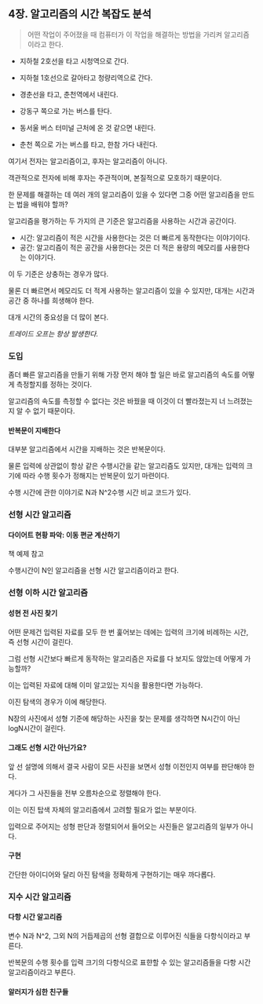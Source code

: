 ## 4장. 알고리즘의 시간 복잡도 분석

> 어떤 작업이 주어졌을 때 컴퓨터가 이 작업을 해결하는 방법을 가리켜 알고리즘이라고 한다.  

- 지하철 2호선을 타고 시청역으로 간다.
- 지하철 1호선으로 갈아타고 청량리역으로 간다.
- 경춘선을 타고, 춘천역에서 내린다.

- 강동구 쪽으로 가는 버스를 탄다.
- 동서울 버스 터미널 근처에 온 것 같으면 내린다.
- 춘천 쪽으로 가는 버스를 타고, 한참 가다 내린다.

여기서 전자는 알고리즘이고, 후자는 알고리즘이 아니다.

객관적으로 전자에 비해 후자는 주관적이며, 본질적으로 모호하기 때문이다.

한 문제를 해결하는 데 여러 개의 알고리즘이 있을 수 있다면 그중 어떤 알고리즘을 만드는 법을 배워야 할까?

알고리즘을 평가하는 두 가지의 큰 기준은 알고리즘을 사용하는 시간과 공간이다.

- 시간: 알고리즘이 적은 시간을 사용한다는 것은 더 빠르게 동작한다는 이야기이다.
- 공간: 알고리즘이 적은 공간을 사용한다는 것은 더 적은 용량의 메모리를 사용한다는 이야기다.

이 두 기준은 상충하는 경우가 많다.

물론 더 빠르면서 메모리도 더 적게 사용하는 알고리즘이 있을 수 있지만, 대개는 시간과 공간 중 하나를 희생해야 한다.

대개 시간의 중요성을 더 많이 본다.

*트레이드 오프는 항상 발생한다.*

### 도입

좀더 빠른 알고리즘을 만들기 위해 가장 먼저 해야 할 일은 바로 알고리즘의 속도를 어떻게 측정할지를 정하는 것이다.

알고리즘의 속도를 측정할 수 없다는 것은 바꿨을 때 이것이 더 빨라졌는지 너 느려졌는지 알 수 없기 때문이다.

#### 반복문이 지배한다

대부분 알고리즘에서 시간을 지배하는 것은 반복문이다.

물론 입력에 상관없이 항상 같은 수행시간을 같는 알고리즘도 있지만, 대개는 입력의 크기에 따라 수행 횟수가 정해지는 반복문이 있기 마련이다.

수행 시간에 관한 이야기로 N과 N^2수행 시간 비교 코드가 있다.

### 선형 시간 알고리즘

#### 다이어트 현황 파악: 이동 편균 계산하기

책 예제 참고

수행시간이 N인 알고리즘을 선형 시간 알고리즘이라고 한다.

### 선형 이하 시간 알고리즘

#### 성현 전 사진 찾기

어떤 문제건 입력된 자료를 모두 한 번 훑어보는 데에는 입력의 크기에 비례하는 시간, 즉 선형 시간이 걸린다.

그럼 선형 시간보다 빠르게 동작하는 알고리즘은 자료를 다 보지도 않았는데 어떻게 가능할까?

이는 입력된 자료에 대해 이미 알고있는 지식을 활용한다면 가능하다.

이진 탐색의 경우가 이에 해당한다.

N장의 사진에서 성형 기준에 해당하는 사진을 찾는 문제를 생각하면 N시간이 아닌 logN시간이 걸린다.

#### 그래도 선형 시간 아닌가요?

앞 선 설명에 의해서 결국 사람이 모든 사진을 보면서 성형 이전인지 여부를 판단해야 한다.

게다가 그 사진들을 전부 오름차순으로 정렬해야 한다.

이는 이진 탑색 자체의 알고리즘에서 고려할 필요가 없는 부분이다.

입력으로 주어지는 성형 판단과 정렬되어서 들어오는 사진들은 알고리즘의 일부가 아니다.

#### 구현

간단한 아이디어와 달리 아진 탐색을 정확하게 구현하기는 매우 까다롭다.

### 지수 시간 알고리즘

#### 다항 시간 알고리즘

변수 N과 N^2, 그외 N의 거듭제곱의 선형 결합으로 이루어진 식들을 다항식이라고 부른다.

반복문의 수행 횟수를 입력 크기의 다항식으로 표햔할 수 있는 알고리즘들을 다항 시간 알고리즘이라고 부른다.

#### 알러지가 심한 친구들


